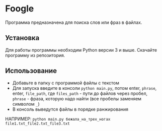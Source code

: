 # Foogle

Программа предназначена для поиска слов или фраз в файлах.

## Установка

Для работы программы необходим Python версии 3 и выше.
Скачайте программу из репозитория.

## Использование

- Добавьте в папку с программой файлы с текстом
- Для запуска введите в консоли `python main.py`, потом enter, `phrase`, enter,  `file_path`, 
где `files_path` - пути до файлов через пробел,
    `phrase` - фраза, которую надо найти (все пробелы заменяем символом `_`)
- В консоль выведутся файлы в порядке ранжирования

НАПРИМЕР: `python main.py бежала_на_трех_ногах file1.txt_file2.txt_file3.txt`
